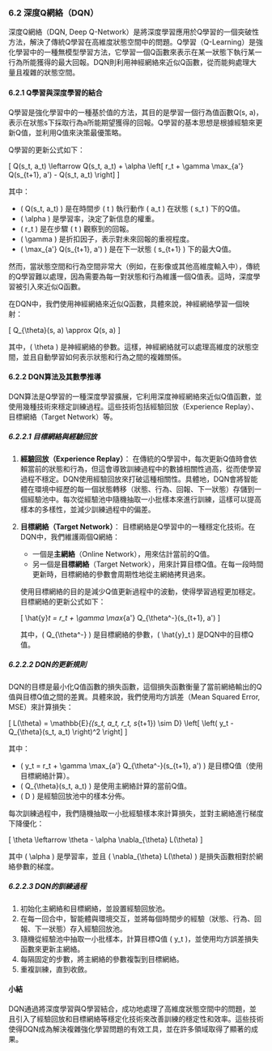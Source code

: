 ### 6.2 深度Q網絡（DQN）

深度Q網絡（DQN, Deep Q-Network）是將深度學習應用於Q學習的一個突破性方法，解決了傳統Q學習在高維度狀態空間中的問題。Q學習（Q-Learning）是強化學習中的一種無模型學習方法，它學習一個Q函數來表示在某一狀態下執行某一行為所能獲得的最大回報。DQN則利用神經網絡來近似Q函數，從而能夠處理大量且複雜的狀態空間。

#### 6.2.1 Q學習與深度學習的結合

Q學習是強化學習中的一種基於值的方法，其目的是學習一個行為值函數Q(s, a)，表示在狀態s下採取行為a所能期望獲得的回報。Q學習的基本思想是根據經驗來更新Q值，並利用Q值來決策最優策略。

Q學習的更新公式如下：

\[
Q(s_t, a_t) \leftarrow Q(s_t, a_t) + \alpha \left[ r_t + \gamma \max_{a'} Q(s_{t+1}, a') - Q(s_t, a_t) \right]
\]

其中：
- \( Q(s_t, a_t) \) 是在時間步 \( t \) 執行動作 \( a_t \) 在狀態 \( s_t \) 下的Q值。
- \( \alpha \) 是學習率，決定了新信息的權重。
- \( r_t \) 是在步驟 \( t \) 觀察到的回報。
- \( \gamma \) 是折扣因子，表示對未來回報的重視程度。
- \( \max_{a'} Q(s_{t+1}, a') \) 是在下一狀態 \( s_{t+1} \) 下的最大Q值。

然而，當狀態空間和行為空間非常大（例如，在影像或其他高維度輸入中），傳統的Q學習難以處理，因為需要為每一對狀態和行為維護一個Q值表。這時，深度學習被引入來近似Q函數。

在DQN中，我們使用神經網絡來近似Q函數，具體來說，神經網絡學習一個映射：

\[
Q_{\theta}(s, a) \approx Q(s, a)
\]

其中，\( \theta \) 是神經網絡的參數。這樣，神經網絡就可以處理高維度的狀態空間，並且自動學習如何表示狀態和行為之間的複雜關係。

#### 6.2.2 DQN算法及其數學推導

DQN算法是Q學習的一種深度學習擴展，它利用深度神經網絡來近似Q值函數，並使用幾種技術來穩定訓練過程。這些技術包括經驗回放（Experience Replay）、目標網絡（Target Network）等。

##### 6.2.2.1 目標網絡與經驗回放

1. **經驗回放（Experience Replay）**：
   在傳統的Q學習中，每次更新Q值時會依賴當前的狀態和行為，但這會導致訓練過程中的數據相關性過高，從而使學習過程不穩定。DQN使用經驗回放來打破這種相關性。具體地，DQN會將智能體在環境中經歷的每一個狀態轉移（狀態、行為、回報、下一狀態）存儲到一個經驗池中。每次從經驗池中隨機抽取一小批樣本來進行訓練，這樣可以提高樣本的多樣性，並減少訓練過程中的偏差。

2. **目標網絡（Target Network）**：
   目標網絡是Q學習中的一種穩定化技術。在DQN中，我們維護兩個Q網絡：
   - 一個是**主網絡**（Online Network），用來估計當前的Q值。
   - 另一個是**目標網絡**（Target Network），用來計算目標Q值。在每一段時間更新時，目標網絡的參數會周期性地從主網絡拷貝過來。

   使用目標網絡的目的是減少Q值更新過程中的波動，使得學習過程更加穩定。目標網絡的更新公式如下：

   \[
   \hat{y}_t = r_t + \gamma \max_{a'} Q_{\theta^-}(s_{t+1}, a')
   \]

   其中，\( Q_{\theta^-} \) 是目標網絡的參數，\( \hat{y}_t \) 是DQN中的目標Q值。

##### 6.2.2.2 DQN的更新規則

DQN的目標是最小化Q值函數的損失函數，這個損失函數衡量了當前網絡輸出的Q值與目標Q值之間的差異。具體來說，我們使用均方誤差（Mean Squared Error, MSE）來計算損失：

\[
L(\theta) = \mathbb{E}_{(s_t, a_t, r_t, s_{t+1}) \sim D} \left[ \left( y_t - Q_{\theta}(s_t, a_t) \right)^2 \right]
\]

其中：
- \( y_t = r_t + \gamma \max_{a'} Q_{\theta^-}(s_{t+1}, a') \) 是目標Q值（使用目標網絡計算）。
- \( Q_{\theta}(s_t, a_t) \) 是使用主網絡計算的當前Q值。
- \( D \) 是經驗回放池中的樣本分佈。

每次訓練過程中，我們隨機抽取一小批經驗樣本來計算損失，並對主網絡進行梯度下降優化：

\[
\theta \leftarrow \theta - \alpha \nabla_{\theta} L(\theta)
\]

其中 \( \alpha \) 是學習率，並且 \( \nabla_{\theta} L(\theta) \) 是損失函數相對於網絡參數的梯度。

##### 6.2.2.3 DQN的訓練過程

1. 初始化主網絡和目標網絡，並設置經驗回放池。
2. 在每一回合中，智能體與環境交互，並將每個時間步的經驗（狀態、行為、回報、下一狀態）存入經驗回放池。
3. 隨機從經驗池中抽取一小批樣本，計算目標Q值 \( y_t \)，並使用均方誤差損失函數來更新主網絡。
4. 每隔固定的步數，將主網絡的參數複製到目標網絡。
5. 重複訓練，直到收斂。

#### 小結

DQN通過將深度學習與Q學習結合，成功地處理了高維度狀態空間中的問題，並且引入了經驗回放和目標網絡等穩定化技術來改善訓練的穩定性和效率。這些技術使得DQN成為解決複雜強化學習問題的有效工具，並在許多領域取得了顯著的成果。
